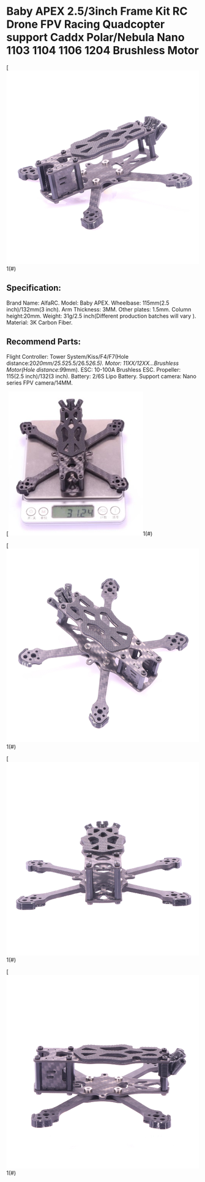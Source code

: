 # Baby APEX 2.5/3inch Frame Kit RC Drone FPV Racing Quadcopter support Caddx Polar/Nebula Nano 1103 1104 1106 1204 Brushless Motor

[![](figura1.jpg)1(#)

## Specification:
Brand Name: AlfaRC.
Model: Baby APEX.
Wheelbase: 115mm(2.5 inch)/132mm(3 inch).
Arm Thickness: 3MM.
Other plates: 1.5mm.
Column height:20mm.
Weight: 31g/2.5 inch(Different production batches will vary ).
Material: 3K Carbon Fiber.

## Recommend Parts:
Flight Controller: Tower System/Kiss/F4/F7(Hole distance:20*20mm/25.5*25.5/26.5*26.5).
Motor: 11XX/12XX...Brushless Motor(Hole distance:9*9mm).
ESC: 10-100A Brushless ESC.
Propeller: 115(2.5 inch)/132(3 inch).
Battery: 2/6S Lipo Battery.
Support camera: Nano series FPV camera/14MM.

[![](figura2.jpg)1(#)

[![](figura3.jpg)1(#)

[![](figura4.jpg)1(#)

[![](figura5.jpg)1(#)
